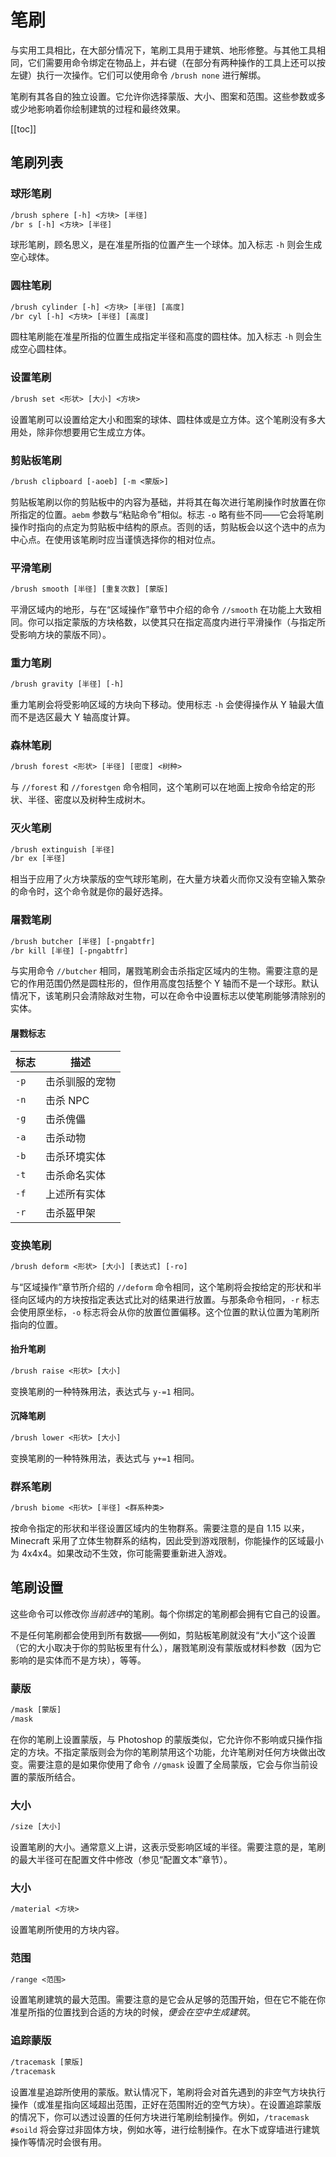 # 笔刷

与实用工具相比，在大部分情况下，笔刷工具用于建筑、地形修整。与其他工具相同，它们需要用命令绑定在物品上，并右键（在部分有两种操作的工具上还可以按左键）执行一次操作。它们可以使用命令 `/brush none` 进行解绑。

笔刷有其各自的独立设置。它允许你选择蒙版、大小、图案和范围。这些参数或多或少地影响着你绘制建筑的过程和最终效果。

[[toc]]

## 笔刷列表

### 球形笔刷

``` txt
/brush sphere [-h] <方块> [半径]
/br s [-h] <方块> [半径]
```
球形笔刷，顾名思义，是在准星所指的位置产生一个球体。加入标志 `-h` 则会生成空心球体。

### 圆柱笔刷

``` txt
/brush cylinder [-h] <方块> [半径] [高度]
/br cyl [-h] <方块> [半径] [高度]
```
圆柱笔刷能在准星所指的位置生成指定半径和高度的圆柱体。加入标志 `-h` 则会生成空心圆柱体。

### 设置笔刷

``` txt
/brush set <形状> [大小] <方块>
```
设置笔刷可以设置给定大小和图案的球体、圆柱体或是立方体。这个笔刷没有多大用处，除非你想要用它生成立方体。

### 剪贴板笔刷

``` txt
/brush clipboard [-aoeb] [-m <蒙版>]
```
剪贴板笔刷以你的剪贴板中的内容为基础，并将其在每次进行笔刷操作时放置在你所指定的位置。`aebm` 参数与“粘贴命令”相似。标志 `-o` 略有些不同——它会将笔刷操作时指向的点定为剪贴板中结构的原点。否则的话，剪贴板会以这个选中的点为中心点。在使用该笔刷时应当谨慎选择你的相对位点。

### 平滑笔刷

``` txt
/brush smooth [半径] [重复次数] [蒙版]
```
平滑区域内的地形，与在“区域操作”章节中介绍的命令 `//smooth` 在功能上大致相同。你可以指定蒙版的方块格数，以使其只在指定高度内进行平滑操作（与指定所受影响方块的蒙版不同）。

### 重力笔刷

``` txt
/brush gravity [半径] [-h]
```
重力笔刷会将受影响区域的方块向下移动。使用标志 `-h` 会使得操作从 Y 轴最大值而不是选区最大 Y 轴高度计算。

### 森林笔刷

``` txt
/brush forest <形状> [半径] [密度] <树种>
```

与 `//forest` 和 `//forestgen` 命令相同，这个笔刷可以在地面上按命令给定的形状、半径、密度以及树种生成树木。

### 灭火笔刷

``` txt
/brush extinguish [半径]
/br ex [半径]
```
相当于应用了火方块蒙版的空气球形笔刷，在大量方块着火而你又没有空输入繁杂的命令时，这个命令就是你的最好选择。

### 屠戮笔刷

``` txt
/brush butcher [半径] [-pngabtfr]
/br kill [半径] [-pngabtfr]
```
与实用命令 `//butcher` 相同，屠戮笔刷会击杀指定区域内的生物。需要注意的是它的作用范围仍然是圆柱形的，但作用高度包括整个 Y 轴而不是一个球形。默认情况下，该笔刷只会清除敌对生物，可以在命令中设置标志以使笔刷能够清除别的实体。

#### 屠戮标志

|标志|描述|
|---|---|
|`-p`|击杀驯服的宠物|
|`-n`|击杀 NPC|
|`-g`|击杀傀儡|
|`-a`|击杀动物|
|`-b`|击杀环境实体|
|`-t`|击杀命名实体|
|`-f`|上述所有实体|
|`-r`|击杀盔甲架|

### 变换笔刷

``` txt
/brush deform <形状> [大小] [表达式] [-ro]
```

与“区域操作”章节所介绍的 `//deform` 命令相同，这个笔刷将会按给定的形状和半径向区域内的方块按指定表达式比对的结果进行放置。与那条命令相同，`-r` 标志会使用原坐标，`-o` 标志将会从你的放置位置偏移。这个位置的默认位置为笔刷所指向的位置。

#### 抬升笔刷

``` txt
/brush raise <形状> [大小]
```
变换笔刷的一种特殊用法，表达式与 `y-=1` 相同。

#### 沉降笔刷

``` txt
/brush lower <形状> [大小]
```
变换笔刷的一种特殊用法，表达式与 `y+=1` 相同。

### 群系笔刷

``` txt
/brush biome <形状> [半径] <群系种类>
```
按命令指定的形状和半径设置区域内的生物群系。需要注意的是自 1.15 以来，Minecraft 采用了立体生物群系的结构，因此受到游戏限制，你能操作的区域最小为 4x4x4。如果改动不生效，你可能需要重新进入游戏。

## 笔刷设置

这些命令可以修改你*当前选中*的笔刷。每个你绑定的笔刷都会拥有它自己的设置。

不是任何笔刷都会使用到所有数据——例如，剪贴板笔刷就没有“大小”这个设置（它的大小取决于你的剪贴板里有什么），屠戮笔刷没有蒙版或材料参数（因为它影响的是实体而不是方块），等等。

### 蒙版

``` txt
/mask [蒙版]
/mask
```
在你的笔刷上设置蒙版，与 Photoshop 的蒙版类似，它允许你不影响或只操作指定的方块。不指定蒙版则会为你的笔刷禁用这个功能，允许笔刷对任何方块做出改变。需要注意的是如果你使用了命令 `//gmask` 设置了全局蒙版，它会与你当前设置的蒙版所结合。

### 大小

``` txt
/size [大小]
```

设置笔刷的大小。通常意义上讲，这表示受影响区域的半径。需要注意的是，笔刷的最大半径可在配置文件中修改（参见“配置文本”章节）。

### 大小

``` txt
/material <方块>
```

设置笔刷所使用的方块内容。

### 范围

``` txt
/range <范围>
```

设置笔刷建筑的最大范围。需要注意的是它会从足够的范围开始，但在它不能在你准星所指的位置找到合适的方块的时候，*便会在空中生成建筑*。

### 追踪蒙版

``` txt
/tracemask [蒙版]
/tracemask
```

设置准星追踪所使用的蒙版。默认情况下，笔刷将会对首先遇到的非空气方块执行操作（或准星指向区域超出范围，正好在范围附近的空气方块）。在设置追踪蒙版的情况下，你可以透过设置的任何方块进行笔刷绘制操作。例如，`/tracemask #soild` 将会穿过非固体方块，例如水等，进行绘制操作。在水下或穿墙进行建筑操作等情况时会很有用。